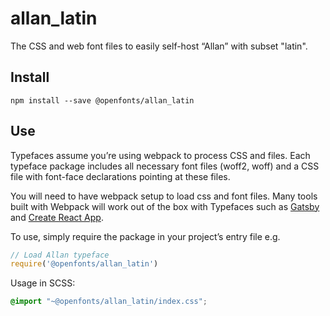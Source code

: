 
# allan_latin

The CSS and web font files to easily self-host “Allan” with subset "latin".

## Install

`npm install --save @openfonts/allan_latin`

## Use

Typefaces assume you’re using webpack to process CSS and files. Each typeface
package includes all necessary font files (woff2, woff) and a CSS file with
font-face declarations pointing at these files.

You will need to have webpack setup to load css and font files. Many tools built
with Webpack will work out of the box with Typefaces such as [Gatsby](https://github.com/gatsbyjs/gatsby)
and [Create React App](https://github.com/facebookincubator/create-react-app).

To use, simply require the package in your project’s entry file e.g.

```javascript
// Load Allan typeface
require('@openfonts/allan_latin')
```

Usage in SCSS:
```scss
@import "~@openfonts/allan_latin/index.css";
```
